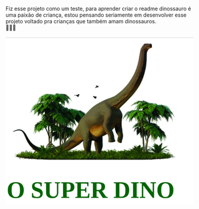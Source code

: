 Fiz esse projeto como um teste, para aprender criar o readme dinossauro é uma paixão de criança, estou pensando seriamente em desenvolver esse projeto voltado pra crianças que também amam dinossauros.
<br>
🦖🦖🦖
<br>
<br>
<img src="./imgs/capa.png"/>



 